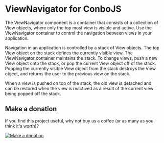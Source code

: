 ViewNavigator for ConboJS
=========================

The ViewNavigator component is a container that consists of a collection of View objects, where only the top most view is visible and active. Use the ViewNavigator container to control the navigation between views in your application.

Navigation in an application is controlled by a stack of View objects. The top View object on the stack defines the currently visible view. The ViewNavigator container maintains the stack. To change views, push a new View object onto the stack, or pop the current View object off of the stack. Popping the currently visible View object from the stack destroys the View object, and returns the user to the previous view on the stack.

When a view is pushed on top of the stack, the old view is detached and can be restored when the view is reactived as a result of the current view being popped off the stack.

Make a donation
---------------

If you find this project useful, why not buy us a coffee (or as many as you think it's worth)?

[![Make a donation](https://www.paypalobjects.com/en_US/GB/i/btn/btn_donateCC_LG.gif)](http://bit.ly/2KW48BP)
